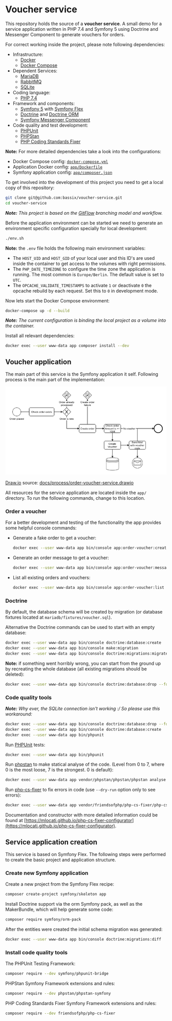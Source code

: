 # Voucher service

This repository holds the source of a **voucher service**. A small demo for a service application written in PHP 7.4 and Symfony 5 using Doctrine and Messenger Component to generate vouchers for orders.

For correct working inside the project, please note following dependencies:

- Infrastructure:
    - [Docker](https://www.docker.com/)
    - [Docker Compose](https://docs.docker.com/compose/)
- Dependent Services:
    - [MariaDB](https://mariadb.org/)
    - [RabbitMQ](https://www.rabbitmq.com/)
    - [SQLite](https://www.sqlite.org/index.html)
- Coding language:
    - [PHP 7.4](https://www.php.net/releases/7_4_0.php)
- Framework and components:
    - [Symfony 5](https://symfony.com/5) with [Symfony Flex](https://symfony.com/doc/current/setup/flex.html)
    - [Doctrine](https://www.doctrine-project.org/) and [Doctrine ORM](https://symfony.com/doc/current/doctrine.html)
    - [Symfony Messenger Component](https://symfony.com/doc/current/components/messenger.html)
- Code quality and test development:
    - [PHPUnit](https://phpunit.de/)
    - [PHPStan](https://phpstan.org/)
    - [PHP Coding Standards Fixer](https://github.com/FriendsOfPHP/PHP-CS-Fixer)

**Note:** For more detailed dependencies take a look into the configurations:

* Docker Compose config: [`docker-compose.yml`](docker-compose.yml)
* Application Docker config: [`app/Dockerfile`](app/Dockerfile)
* Symfony application config: [`app/composer.json`](app/composer.json)

To get involved into the development of this project you need to get a local copy of this repository:

```bash
git clone git@github.com:bassix/voucher-service.git
cd voucher-service
```

_**Note:** This project is based on the [GitFlow](http://nvie.com/posts/a-successful-git-branching-model/) branching model and workflow._

Before the application environment can be started we need to generate an environment specific configuration specially for local development:

```bash
./env.sh
```

**Note:** the `.env` file holds the following main environment variables:

* The `HOST_UID` and `HOST_GID` of your local user and this ID's are used inside the container to get access to the volumes with right permissions.
* The `PHP_DATE_TIMEZONE` to configure the time zone the application is running. The most common is `Europe/Berlin`. The default value is set to `UTC`.
* The `OPCACHE_VALIDATE_TIMESTAMPS` to activate `1` or deactivate `0` the opcache rebuild by each request. Set this to `0` in development mode.

Now lets start the Docker Compose environment:

```bash
docker-compose up -d --build
```

_**Note:** The current configuration is binding the local project as a volume into the container._

Install all relevant dependencies:

```bash
docker exec --user www-data app composer install --dev
```

## Voucher application

The main part of this service is the Symfony application it self. Following process is the main part of the implementation:

![](docs/process/order-voucher-service.png)

[Draw.io](https://draw.io) source: [docs/process/order-voucher-service.drawio](docs/process/order-voucher-service.drawio)

All resources for the service application are located inside the `app/` directory. To run the following commands, change to this location.

### Order a voucher

For a better development and testing of the functionality the app provides some helpful console commands:

* Generate a fake order to get a voucher:

    ```bash
    docker exec --user www-data app bin/console app:order-voucher:create
    ```

* Generate an order message to get a voucher:
 
    ```bash
    docker exec --user www-data app bin/console app:order-voucher:message
    ```

* List all existing orders and vouchers:
 
    ```bash
    docker exec --user www-data app bin/console app:order-voucher:list
    ```

### Doctrine

By default, the database schema will be created by migration (or database fixtures located at `mariadb/fixtures/voucher.sql`).

Alternative the Doctrine commands can be used to start with an empty database:

```bash
docker exec --user www-data app bin/console doctrine:database:create
docker exec --user www-data app bin/console make:migration
docker exec --user www-data app bin/console doctrine:migrations:migrate
```

**Note:** if something went horribly wrong, you can start from the ground up by recreating the whole database (all existing migrations should be deleted):

```bash
docker exec --user www-data app bin/console doctrine:database:drop --force
```

### Code quality tools

_**Note:** Why ever, the SQLite connection isn't working :/ So please use this workaround:_

```bash
docker exec --user www-data app bin/console doctrine:database:drop --force
docker exec --user www-data app bin/console doctrine:database:create
docker exec --user www-data app bin/phpunit
```

Run [PHPUnit](https://phpunit.de/) tests:

```bash
docker exec --user www-data app bin/phpunit
```

Run [phpstan](https://github.com/phpstan/phpstan) to make statical analyse of the code. (Level from 0 to 7, where 0 is the most loose, 7 is the strongest. 0 is default):

```bash
docker exec --user www-data app vendor/phpstan/phpstan/phpstan analyse --level 7
```

Run [php-cs-fixer](https://github.com/FriendsOfPHP/PHP-CS-Fixer) to fix errors in code (use `--dry-run` option only to see errors):

```bash
docker exec --user www-data app vendor/friendsofphp/php-cs-fixer/php-cs-fixer fix
```

Documentation and constructor with more detailed information could be found at [https://mlocati.github.io/php-cs-fixer-configurator](https://mlocati.github.io/php-cs-fixer-configurator).

## Service application creation

This service is based on Symfony Flex. The following steps were performed to create the basic project and application structure.

### Create new Symfony application

Create a new project from the Symfony Flex recipe:

```bash
composer create-project symfony/skeleton app
```

Install Doctrine support via the orm Symfony pack, as well as the MakerBundle, which will help generate some code:

```bash
composer require symfony/orm-pack
```

After the entities were created the initial schema migration was generated:

```bash
docker exec --user www-data app bin/console doctrine:migrations:diff
```

### Install code quality tools

The PHPUnit Testing Framework:

```bash
composer require --dev symfony/phpunit-bridge
```

PHPStan Symfony Framework extensions and rules:

```bash
composer require --dev phpstan/phpstan-symfony
```

PHP Coding Standards Fixer Symfony Framework extensions and rules:

```bash
composer require --dev friendsofphp/php-cs-fixer
```
